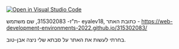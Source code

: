 [![Open in Visual Studio Code](https://classroom.github.com/assets/open-in-vscode-c66648af7eb3fe8bc4f294546bfd86ef473780cde1dea487d3c4ff354943c9ae.svg)](https://classroom.github.com/online_ide?assignment_repo_id=7642561&assignment_repo_type=AssignmentRepo)



ת"ז- 315302083,
שם משתמש- eyalev18,
כתובת האתר -  https://web-development-environments-2022.github.io/315302083/


בחרתי לעשות את האתר על סבתא שלי ניצה אבן-טוב.

